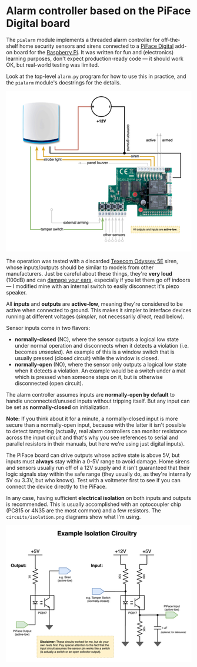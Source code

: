 # Alarm controller based on the PiFace Digital board

The `pialarm` module implements a threaded alarm controller for off-the-shelf home security sensors and sirens connected to a [PiFace Digital](http://www.piface.org.uk/products/piface_digital/) add-on board for the [Raspberry Pi](https://www.raspberrypi.org/). It was written for fun and (electronics) learning purposes, don't expect production-ready code — it should work OK, but real-world testing was limited.

Look at the top-level `alarm.py` program for how to use this in practice, and the `pialarm` module's docstrings for the details.

![piface.png](https://raw.githubusercontent.com/carlosefr/pialarm/master/circuits/piface.png)

The operation was tested with a discarded [Texecom Odyssey 5E](https://www.texe.com/uk/products/series/external-sounders/premier-series/) siren, whose inputs/outputs should be similar to models from other manufacturers. Just be careful about these things, they're **very loud** (100dB) and can [damage your ears](https://www.chem.purdue.edu/chemsafety/Training/PPETrain/dblevels.htm), especially if you let them go off indoors — I modified mine with an internal switch to easily disconnect it's piezo speaker.

All **inputs** and **outputs** are **active-low**, meaning they're considered to be active when connected to ground. This makes it simpler to interface devices running at different voltages (_simpler_, not necessarily _direct_, read below).

Sensor inputs come in two flavors:

  * **normally-closed** (NC), where the sensor outputs a logical low state under normal operation and disconnects when it detects a violation (i.e. becomes _unsealed_). An example of this is a window switch that is usually pressed (closed circuit) while the window is closed.
  * **normally-open** (NO), where the sensor only outputs a logical low state when it detects a violation. An example would be a switch under a mat which is pressed when someone steps on it, but is otherwise disconnected (open circuit).

The alarm controller assumes inputs are **normally-open by default** to handle unconnected/unused inputs without tripping itself. But any input can be set as **normally-closed** on initialization.

**Note:** If you think about it for a minute, a normally-closed input is more secure than a normally-open input, because with the latter it isn't possible to detect tampering (actually, real alarm controllers can monitor resistance across the input circuit and that's why you see references to serial and parallel resistors in their manuals, but here we're using just digital inputs).

The PiFace board can drive outputs whose active state is above 5V, but inputs must **always** stay within a 0-5V range to avoid damage. Home sirens and sensors usually run off of a 12V supply and it isn't guaranteed that their logic signals stay within the safe range (they usually do, as they're internally 5V ou 3.3V, but who knows). Test with a voltmeter first to see if you can connect the device directly to the PiFace.

In any case, having sufficient **electrical isolation** on both inputs and outputs is recommended. This is usually accomplished with an optocoupler chip (PC815 or 4N35 are the most common) and a few resistors. The `circuits/isolation.png` diagrams show what I'm using.

![isolation.png](https://raw.githubusercontent.com/carlosefr/pialarm/master/circuits/isolation.png)
